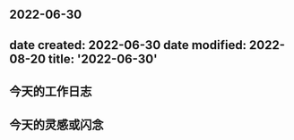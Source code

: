2022-06-30
---
date created: 2022-06-30
date modified: 2022-08-20
title: '2022-06-30'
---

## 今天的工作日志

## 今天的灵感或闪念
